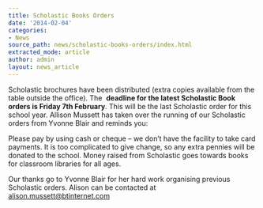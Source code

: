 ```yaml
---
title: Scholastic Books Orders
date: '2014-02-04'
categories:
- News
source_path: news/scholastic-books-orders/index.html
extracted_mode: article
author: admin
layout: news_article
---
```

Scholastic brochures have been distributed (extra copies available from the table outside the office). The&nbsp; **deadline for the latest Scholastic Book orders is Friday 7th February**. This will be the last Scholastic order for this school year. Allison Mussett has taken over the running of our Scholastic orders from Yvonne Blair and reminds you:

Please pay by using cash or cheque – we don’t have the facility to take card payments. It is too complicated to give change, so any extra pennies will be donated to the school. Money raised from Scholastic goes towards books for classroom libraries for all ages.

Our thanks go to Yvonne Blair for her hard work organising previous Scholastic orders. Alison can be contacted at [alison.mussett@btinternet.com](mailto:alison.mussett@btinternet.com)
